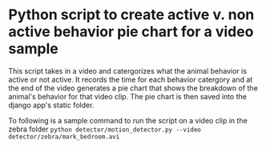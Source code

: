 # Python script to create active v. non active behavior pie chart for a video sample
This script takes in a video and catergorizes what the animal behavior is active or not active. It records the time for each behavior catergory and at the end of the video generates a pie chart that shows the breakdown of the animal's behavior for that video clip. The pie chart is then saved into the django app's static folder.

To following is a sample command to run the script on a video clip in the zebra folder
`python detector/motion_detector.py --video detector/zebra/mark_bedroom.avi`